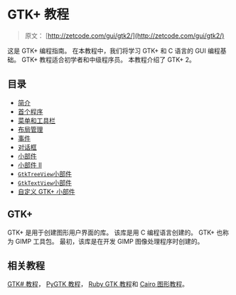 # GTK+ 教程

> 原文： [http://zetcode.com/gui/gtk2/](http://zetcode.com/gui/gtk2/)

这是 GTK+ 编程指南。 在本教程中，我们将学习 GTK+ 和 C 语言的 GUI 编程基础。 GTK+ 教程适合初学者和中级程序员。 本教程介绍了 GTK+  2。

## 目录

*   [简介](introduction/)
*   [首个程序](firstprograms/)
*   [菜单和工具栏](menusandtoolbars/)
*   [布局管理](gtklayoutmanagement/)
*   [事件](gtkevents/)
*   [对话框](gtkdialogs/)
*   [小部件](gtkwidgets/)
*   [小部件 II](gtkwidgetsII/)
*   [`GtkTreeView`小部件](gtktreeview/)
*   [`GtkTextView`小部件](gtktextview/)
*   [自定义 GTK+ 小部件](customwidget/)

## GTK+ 

GTK+ 是用于创建图形用户界面的库。 该库是用 C 编程语言创建的。 GTK+ 也称为 GIMP 工具包。 最初，该库是在开发 GIMP 图像处理程序时创建的。

## 相关教程

[GTK# 教程](/gui/gtksharp/)， [PyGTK 教程](/gui/pygtk/)， [Ruby GTK 教程](/gui/rubygtk/)和 [Cairo 图形教程](/gfx/cairo/)。